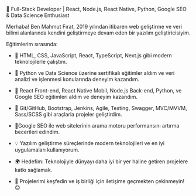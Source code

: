 🚀 Full-Stack Developer | React, Node.js, React Native, Python, Google SEO & Data Science Enthusiast

Merhaba! Ben Mahmut Fırat, 2019 yılından itibaren web geliştirme ve veri bilimi alanlarında kendini geliştirmeye devam eden bir yazılım geliştiricisiyim.

Eğitimlerim sırasında:


- 🔭 HTML, CSS, JavaScript, React, TypeScript, Next.js gibi modern teknolojilerle çalıştım.

- 🌱 Python ve Data Science üzerine sertifikalı eğitimler aldım ve veri analizi ve işlenmesi konularında deneyim kazandım.

- 🎯 React Front-end, React Native Mobil, Node.js Back-end, Python, ve Google SEO eğitimleri aldım ve deneyim kazandım.

- 👯 Git/GitHub, Bootstrap, Jenkins, Agile, Testing, Swagger, MVC/MVVM, Sass/SCSS gibi araçlarla projeler geliştirdim.

- 🤔Google SEO ile web sitelerinin arama motoru performansını artırma becerileri edindim.

- 💡 Yazılım geliştirme süreçlerinde modern teknolojileri ve en iyi uygulamaları kullanıyorum.

- 🌍 Hedefim: Teknolojiyle dünyayı daha iyi bir yer haline getiren projelere katkı sağlamak.

- 💬 Projelerimi keşfedin ve iş birliği için iletişime geçmekten çekinmeyin! 😊

  





